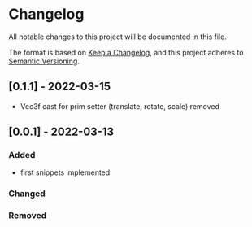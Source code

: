 # Changelog
All notable changes to this project will be documented in this file.

The format is based on [Keep a Changelog](https://keepachangelog.com/en/1.0.0/),
and this project adheres to [Semantic Versioning](https://semver.org/spec/v2.0.0.html).

## [0.1.1] - 2022-03-15
- Vec3f cast for prim setter (translate, rotate, scale) removed

## [0.0.1] - 2022-03-13
### Added
- first snippets implemented
### Changed
### Removed
